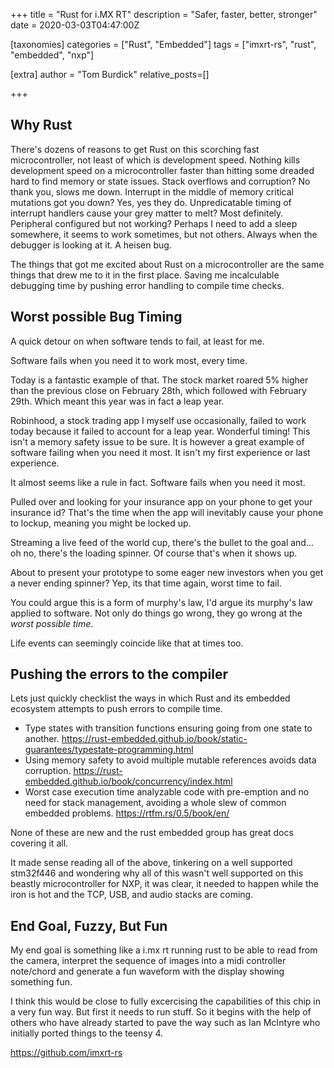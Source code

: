 +++
title = "Rust for i.MX RT"
description = "Safer, faster, better, stronger"
date = 2020-03-03T04:47:00Z

[taxonomies]
categories = ["Rust", "Embedded"]
tags = ["imxrt-rs", "rust", "embedded", "nxp"]

[extra]
author = "Tom Burdick"
relative_posts=[]

+++

## Why Rust

There's dozens of reasons to get Rust on this scorching fast microcontroller,
not least of which is development speed. Nothing kills development speed on
a microcontroller faster than hitting some dreaded hard to find memory or
state issues.
Stack overflows and corruption? No thank you, slows me down. Interrupt 
in the middle of memory critical mutations got you down? Yes, yes they do. 
Unpredicatable timing of interrupt handlers cause your grey matter to melt?
Most definitely. Peripheral configured but not working? Perhaps I need to add
a sleep somewhere, it seems to work sometimes, but not others. Always when
the debugger is looking at it. A heisen bug.

The things that got me excited about Rust on a microcontroller are the same
things that drew me to it in the first place. Saving me incalculable debugging
time by pushing error handling to compile time checks.

## Worst possible Bug Timing

A quick detour on when software tends to fail, at least for me.

Software fails when you need it to work most, every time.

Today is a fantastic example of that. The stock market roared 5% higher than
the previous close on February 28th, which followed with February 29th. Which
meant this year was in fact a leap year.

Robinhood, a stock trading app I myself use occasionally, failed to work today
because it failed to account for a leap year. Wonderful timing! This isn't
a memory safety issue to be sure. It is however a great example of software
failing when you need it most. It isn't my first experience or last experience.

It almost seems like a rule in fact. Software fails when you need it most.

Pulled over and looking for your insurance app on your phone to get your
insurance id? That's the time when the app will inevitably cause your phone to
lockup, meaning you might be locked up.

Streaming a live feed of the world cup, there's the bullet to the goal and...
oh no, there's the loading spinner. Of course that's when it shows up.

About to present your prototype to some eager new investors when you get a
never ending spinner? Yep, its that time again, worst time to fail.

You could argue this is a form of murphy's law, I'd argue its murphy's law
applied to software. Not only do things go wrong, they go wrong at the *worst
possible time*.

Life events can seemingly coincide like that at times too.

## Pushing the errors to the compiler

Lets just quickly checklist the ways in which Rust and its embedded ecosystem
attempts to push errors to compile time.

* Type states with transition functions ensuring going from one state to another.
  https://rust-embedded.github.io/book/static-guarantees/typestate-programming.html
* Using memory safety to avoid multiple mutable references avoids data corruption.
  https://rust-embedded.github.io/book/concurrency/index.html
* Worst case execution time analyzable code with pre-emption and no need for 
  stack management, avoiding a whole slew of common embedded problems.
  https://rtfm.rs/0.5/book/en/

None of these are new and the rust embedded group has great docs covering it all.

It made sense reading all of the above, tinkering on a well supported
stm32f446 and wondering why all of this wasn't well supported on this beastly
microcontroller for NXP, it was clear, it needed to happen while the iron is
hot and the TCP, USB, and audio stacks are coming.

## End Goal, Fuzzy, But Fun

My end goal is something like a i.mx rt running rust to be able to
read from the camera, interpret the sequence of images into a midi controller
note/chord and generate a fun waveform with the display showing something fun.

I think this would be close to fully excercising the capabilities of this chip
in a very fun way. But first it needs to run stuff. So it begins with the help
of others who have already started to pave the way such as Ian McIntyre
who initially ported things to the teensy 4.


https://github.com/imxrt-rs

